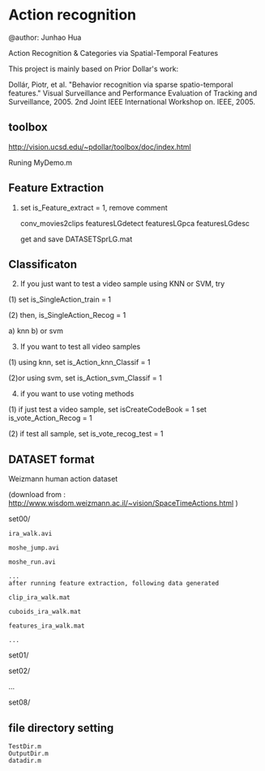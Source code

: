 # Action recognition
 
@author: Junhao Hua

Action Recognition & Categories via Spatial-Temporal Features

This project is mainly based on Prior Dollar's work: 

Dollár, Piotr, et al. "Behavior recognition via sparse spatio-temporal features." Visual Surveillance and Performance Evaluation of Tracking and Surveillance, 2005. 2nd Joint IEEE International Workshop on. IEEE, 2005.

## toolbox

 http://vision.ucsd.edu/~pdollar/toolbox/doc/index.html

Runing MyDemo.m

## Feature Extraction

1. set is_Feature_extract = 1, remove comment

	conv_movies2clips
	featuresLGdetect
	featuresLGpca
	featuresLGdesc
	
	get and save DATASETSprLG.mat

## Classificaton

2. If you just want to test a video sample using KNN or SVM, try

(1) set is_SingleAction_train = 1

(2) then, is_SingleAction_Recog = 1

a) knn
b) or svm
	
3. If you want to test all video samples

 (1)   using knn, set is_Action_knn_Classif = 1

 (2)or using svm, set is_Action_svm_Classif = 1
 
4. if you want to use voting methods

 (1) if just test a video sample, 
	set isCreateCodeBook = 1 
	set is_vote_Action_Recog = 1

(2) if test all sample,
	set is_vote_recog_test = 1


## DATASET format

Weizmann human action dataset 

(download from : http://www.wisdom.weizmann.ac.il/~vision/SpaceTimeActions.html )

set00/

	ira_walk.avi
	
	moshe_jump.avi
	
	moshe_run.avi
	
	...
	after running feature extraction, following data generated
	
	clip_ira_walk.mat
	
	cuboids_ira_walk.mat
	
	features_ira_walk.mat
	
	...
set01/

set02/

...

set08/

file directory setting
-----
	TestDir.m
	OutputDir.m
	datadir.m

